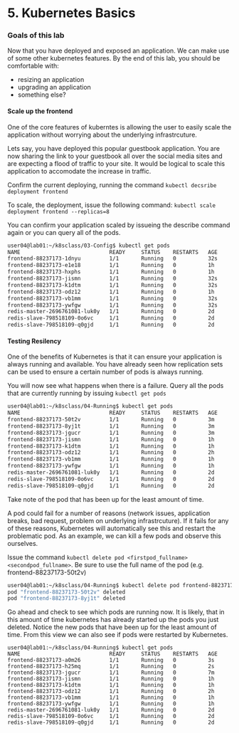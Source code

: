 # 5. Kubernetes Basics

### Goals of this lab
Now that you have deployed and exposed an application. We can make use of some other kubernetes features. By the end of this lab, you should be comfortable with:

 * resizing an application
 * upgrading an application
 * something else?

#### Scale up the frontend
One of the core features of kuberntes is allowing the user to easily scale the application without worrying about the underlying infrastrcuture.

Lets say, you have deployed this popular guestbook application. You are now sharing the link to your guestbook all over the social media sites and are expecting a flood of traffic to your site. It would be logical to scale this application to accomodate the increase in traffic.

Confirm the current deploying, running the command ```kubectl decsribe deployment frontend```

To scale, the deployment, issue the following command: ```kubectl scale deployment frontend --replicas=8```

You can confirm your application scaled by issueing the describe command again or you can query all of the pods.

```bash
user04@lab01:~/k8sclass/03-Config$ kubectl get pods
NAME                            READY     STATUS    RESTARTS   AGE
frontend-88237173-1dnyu         1/1       Running   0          32s
frontend-88237173-e1e18         1/1       Running   0          1h
frontend-88237173-hxphs         1/1       Running   0          1h
frontend-88237173-jismn         1/1       Running   0          32s
frontend-88237173-k1dtm         1/1       Running   0          32s
frontend-88237173-odz12         1/1       Running   0          1h
frontend-88237173-vb1mm         1/1       Running   0          32s
frontend-88237173-ywfgw         1/1       Running   0          32s
redis-master-2696761081-luk0y   1/1       Running   0          2d
redis-slave-798518109-0o6vc     1/1       Running   0          2d
redis-slave-798518109-q0gjd     1/1       Running   0          2d
```

#### Testing Resilency
One of the benefits of Kubernetes is that it can ensure your application is always running and available. You have already seen how replication sets can be used to ensure a certain number of pods is always running. 

You will now see what happens when there is a failure. Query all the pods that are currently running by issuing ```kubectl get pods```

```bash
user04@lab01:~/k8sclass/04-Running$ kubectl get pods
NAME                            READY     STATUS    RESTARTS   AGE
frontend-88237173-50t2v         1/1       Running   0          3m
frontend-88237173-8yj1t         1/1       Running   0          3m
frontend-88237173-jgucr         1/1       Running   0          3m
frontend-88237173-jismn         1/1       Running   0          1h
frontend-88237173-k1dtm         1/1       Running   0          1h
frontend-88237173-odz12         1/1       Running   0          2h
frontend-88237173-vb1mm         1/1       Running   0          1h
frontend-88237173-ywfgw         1/1       Running   0          1h
redis-master-2696761081-luk0y   1/1       Running   0          2d
redis-slave-798518109-0o6vc     1/1       Running   0          2d
redis-slave-798518109-q0gjd     1/1       Running   0          2d
```

Take note of the pod that has been up for the least amount of time.

A pod could fail for a number of reasons (network issues, application breaks, bad request, problem on underlying infrastrcuture). If it fails for any of these reasons, Kubernetes will automatically see this and restart the problematic pod. As an example, we can kill a few pods and observe this ourselves.

Issue the command ```kubectl delete pod <firstpod_fullname> <secondpod_fullname>```. Be sure to use the full name of the pod (e.g. frontend-88237173-50t2v)

```bash
user04@lab01:~/k8sclass/04-Running$ kubectl delete pod frontend-88237173-50t2v frontend-88237173-8yj1t
pod "frontend-88237173-50t2v" deleted
pod "frontend-88237173-8yj1t" deleted
```

Go ahead and check to see which pods are running now. It is likely, that in this amount of time kubernetes has already started up the pods you just deleted. Notice the new pods that have been up for the least amount of time. From this view we can also see if pods were restarted by Kubernetes. 

```
user04@lab01:~/k8sclass/04-Running$ kubectl get pods
NAME                            READY     STATUS    RESTARTS   AGE
frontend-88237173-a0m26         1/1       Running   0          3s
frontend-88237173-h25mq         1/1       Running   0          2s
frontend-88237173-jgucr         1/1       Running   0          7m
frontend-88237173-jismn         1/1       Running   0          1h
frontend-88237173-k1dtm         1/1       Running   0          1h
frontend-88237173-odz12         1/1       Running   0          2h
frontend-88237173-vb1mm         1/1       Running   0          1h
frontend-88237173-ywfgw         1/1       Running   0          1h
redis-master-2696761081-luk0y   1/1       Running   0          2d
redis-slave-798518109-0o6vc     1/1       Running   0          2d
redis-slave-798518109-q0gjd     1/1       Running   0          2d
```




